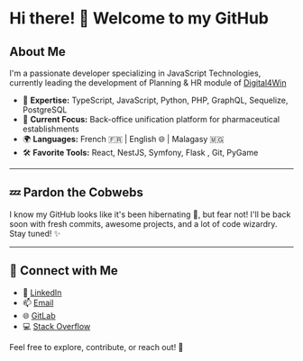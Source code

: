 <!--
**Vich3rlys14/vich3rlys14** is a ✨ _special_ ✨ repository because its `README.md` (this file) appears on your GitHub profile.
Hello I'm Vic'herlys , Senior Fullstack Javascript developer zwork 

- 🔭 I’m currently working as . 
- 🌱 I’m currently learning Flutter 
- 👯 I’m looking to collaborate on any interesting project 

- 📫 How to reach me: [vich3rlys@gmail.com](mailto:vich3rlys@gmail.com)

-->
# Hi there! 👋 Welcome to my GitHub

## About Me

I'm a passionate developer specializing in JavaScript Technologies, currently leading the development of Planning & HR module of [Digital4Win](https://github.com/digital4win)

- 🚀 **Expertise:** TypeScript, JavaScript, Python, PHP, GraphQL, Sequelize, PostgreSQL
- 💼 **Current Focus:** Back-office unification platform for pharmaceutical establishments
- 🌍 **Languages:** French 🇫🇷 | English 🌐 | Malagasy 🇲🇬
- 🛠️ **Favorite Tools:** React, NestJS, Symfony, Flask , Git, PyGame

---

## 💤 Pardon the Cobwebs

I know my GitHub looks like it's been hibernating 🐻, but fear not! I'll be back soon with fresh commits, awesome projects, and a lot of code wizardry. Stay tuned! ✨

---

## 🤝 Connect with Me

- 💼 [LinkedIn](https://www.linkedin.com/in/vicherlys/)
- 📫 [Email](mailto:vich3rlys@gmail.com)
- 🌐 [GitLab](https://gitlab.com/vich3rlys/)
- 💻 [Stack Overflow](https://stackoverflow.com/users/11828797/vicherlys)

Feel free to explore, contribute, or reach out! 🚀




